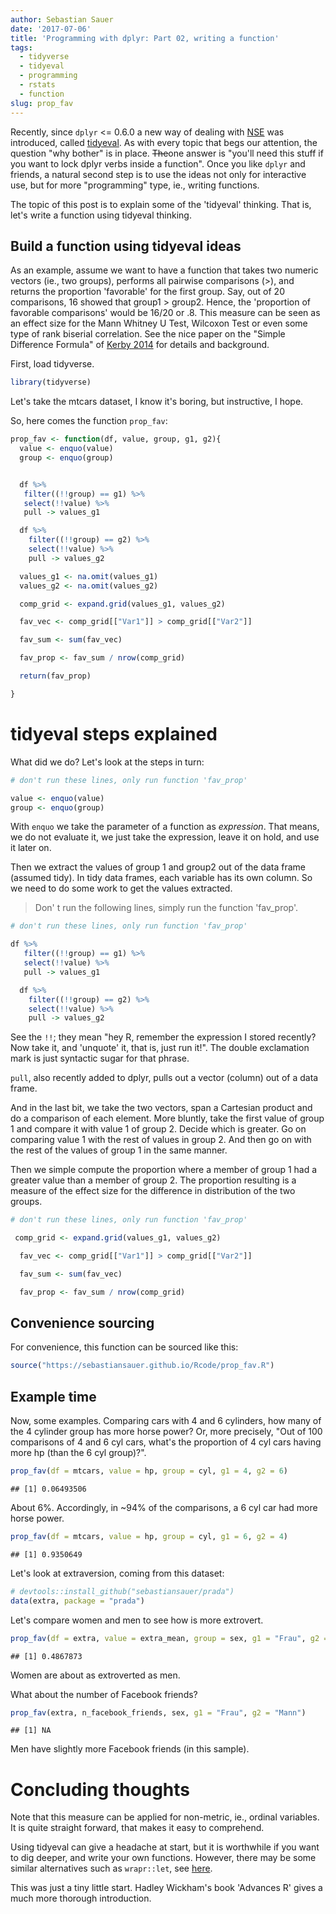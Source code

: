 ```yaml
---
author: Sebastian Sauer
date: '2017-07-06'
title: 'Programming with dplyr: Part 02, writing a function'
tags:
  - tidyverse
  - tidyeval
  - programming
  - rstats
  - function
slug: prop_fav
---
```





Recently, since `dplyr` <= 0.6.0 a new way of dealing with [NSE](http://adv-r.had.co.nz/Computing-on-the-language.html) was introduced, called [tidyeval](https://cran.r-project.org/web/packages/rlang/vignettes/tidy-evaluation.html). As with every topic that begs our attention, the question "why bother" is in place. ~~The~~one answer is "you'll need this stuff if you want to lock dplyr verbs inside a function". Once you like `dplyr` and friends, a natural second step is to use the ideas not only for interactive use, but for more "programming" type, ie., writing functions.

The topic of this post is to explain some of the 'tidyeval' thinking. That is, let's write a function using tidyeval thinking.

## Build a function using tidyeval ideas

As an example, assume we want to have a function that takes two numeric vectors (ie., two groups), performs all pairwise comparisons (>), and returns the proportion 'favorable' for the first group. Say, out of 20 comparisons, 16 showed that group1 > group2. Hence, the 'proportion of favorable comparisons' would be 16/20 or .8. This measure can be seen as an effect size for the Mann Whitney U Test, Wilcoxon Test or even some type of rank biserial correlation. See the nice paper on the "Simple Difference Formula" of [Kerby 2014](https://www.google.de/url?sa=t&rct=j&q=&esrc=s&source=web&cd=1&ved=0ahUKEwjbn4LN7vTUAhXMblAKHUP8Ca8QFggnMAA&url=http%3A%2F%2Fjournals.sagepub.com%2Fdoi%2Fpdf%2F10.2466%2F11.IT.3.1&usg=AFQjCNG4Pm-o5KhfYitW2mGF2PUa8M84KA&cad=rja) for details and background.


First, load tidyverse.


```r
library(tidyverse)
```


Let's take the mtcars dataset, I know it's boring, but instructive, I hope.


So, here comes the function `prop_fav`:


```r
prop_fav <- function(df, value, group, g1, g2){
  value <- enquo(value)
  group <- enquo(group)


  df %>%
   filter((!!group) == g1) %>%
   select(!!value) %>%
   pull -> values_g1

  df %>%
    filter((!!group) == g2) %>%
    select(!!value) %>%
    pull -> values_g2

  values_g1 <- na.omit(values_g1)
  values_g2 <- na.omit(values_g2)

  comp_grid <- expand.grid(values_g1, values_g2)

  fav_vec <- comp_grid[["Var1"]] > comp_grid[["Var2"]]

  fav_sum <- sum(fav_vec)

  fav_prop <- fav_sum / nrow(comp_grid)

  return(fav_prop)

}
```


# tidyeval steps explained


What did we do? Let's look at the steps in turn:


```r
# don't run these lines, only run function 'fav_prop'

value <- enquo(value)
group <- enquo(group)
```

With `enquo` we take the parameter of a function as *expression*. That means, we do not evaluate it, we just take the expression, leave it on hold, and use it later on.

Then we extract the values of group 1 and group2 out of the data frame (assumed tidy). In tidy data frames, each variable has its own column. So we need to do some work to get the values extracted.

>   Don' t run the following lines, simply run the function 'fav_prop'.


```r
# don't run these lines, only run function 'fav_prop'

df %>%
   filter((!!group) == g1) %>%
   select(!!value) %>%
   pull -> values_g1

  df %>%
    filter((!!group) == g2) %>%
    select(!!value) %>%
    pull -> values_g2
```

See the `!!`; they mean "hey R, remember the expression I stored recently? Now take it, and 'unquote' it, that is, just run it!". The double exclamation mark is just syntactic sugar for that phrase.

`pull`, also recently added to dplyr, pulls out a vector (column) out of a data frame.

And in the last bit, we take the two vectors, span a Cartesian product and do a comparison of each element. More bluntly, take the first value of group 1 and compare it with value 1 of group 2. Decide which is greater. Go on comparing value 1 with the rest of values in group 2. And then go on with the rest of the values of group 1 in the same manner.

Then we simple compute the proportion where a member of group 1 had a greater value than a member of group 2. The proportion resulting is a measure of the effect size for the difference in distribution of the two groups.


```r
# don't run these lines, only run function 'fav_prop'

 comp_grid <- expand.grid(values_g1, values_g2)

  fav_vec <- comp_grid[["Var1"]] > comp_grid[["Var2"]]

  fav_sum <- sum(fav_vec)

  fav_prop <- fav_sum / nrow(comp_grid)
```


## Convenience sourcing

For convenience, this function can be sourced like this:


```r
source("https://sebastiansauer.github.io/Rcode/prop_fav.R")
```

## Example time

Now, some examples. Comparing cars with 4 and 6 cylinders, how many of the 4 cylinder group has more horse power? Or, more precisely, "Out of 100 comparisons of 4 and 6 cyl cars, what's the proportion of 4 cyl cars having more hp (than the 6 cyl group)?".


```r
prop_fav(df = mtcars, value = hp, group = cyl, g1 = 4, g2 = 6)
```

```
## [1] 0.06493506
```

About 6%. Accordingly, in ~94% of the comparisons, a 6 cyl car had more horse power.


```r
prop_fav(df = mtcars, value = hp, group = cyl, g1 = 6, g2 = 4)
```

```
## [1] 0.9350649
```


Let's look at extraversion, coming from this dataset:


```r
# devtools::install_github("sebastiansauer/prada")
data(extra, package = "prada")
```

Let's compare women and men to see how is more extrovert.


```r
prop_fav(df = extra, value = extra_mean, group = sex, g1 = "Frau", g2 = "Mann")
```

```
## [1] 0.4867873
```

Women are about as extroverted as men.


What about the number of Facebook friends?


```r
prop_fav(extra, n_facebook_friends, sex, g1 = "Frau", g2 = "Mann")
```

```
## [1] NA
```

Men have slightly more Facebook friends (in this sample).


# Concluding thoughts
Note that this measure can be applied for non-metric, ie., ordinal variables. It is quite straight forward, that makes it easy to comprehend.

Using tidyeval can give a headache at start, but it is worthwhile if you want to dig deeper, and write your own functions. However, there may be some similar alternatives such as `wrapr::let`, see [here](http://www.win-vector.com/blog/2017/05/why-to-use-wraprlet/).

This was just a tiny little start. Hadley Wickham's book 'Advances R' gives a much more thorough introduction.
